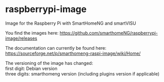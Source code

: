 # raspberrypi-image
Image for the Raspberry Pi with SmartHomeNG and smartVISU

You find the images here: https://github.com/smarthomeNG/raspberrypi-image/releases

The documentation can currently be found here: https://sourceforge.net/p/smarthomeng-raspi-image/wiki/Home/


The versioning of the image has changed:  
first digit: Debian version  
three digits: smarthomeng version (including plugins version if applicable)
